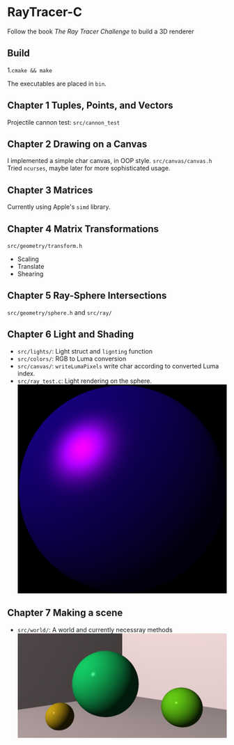 # RayTracer-C

Follow the book _The Ray Tracer Challenge_ to build a 3D renderer

## Build
1.`cmake && make`

The executables are placed in `bin`.
## Chapter 1 Tuples, Points, and Vectors
Projectile cannon test: `src/cannon_test`

## Chapter 2 Drawing on a Canvas
I implemented a simple char canvas, in OOP style.
`src/canvas/canvas.h`
Tried `ncurses`, maybe later for more sophisticated usage.

## Chapter 3 Matrices
Currently using Apple's `simd` library.

## Chapter 4 Matrix Transformations
`src/geometry/transform.h`
- Scaling
- Translate
- Shearing

## Chapter 5 Ray-Sphere Intersections
`src/geometry/sphere.h` and `src/ray/`

## Chapter 6 Light and Shading
- `src/lights/`: Light struct and `lignting` function 
- `src/colors/`: RGB to Luma conversion
- `src/canvas/`: `writeLumaPixels` write char according to converted Luma index.
- `src/ray_test.c`: Light rendering on the sphere.
![shading](./ray_test_sample.png)

## Chapter 7 Making a scene
- `src/world/`: A world and currently necessray methods
![world](./world_render_example.png)
